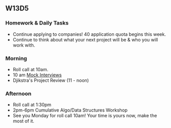 ## W13D5
### Homework & Daily Tasks

* Continue applying to companies!  40 application quota begins this week.
* Continue to think about what your next project will be & who you will work with.

### Morning

* Roll call at 10am.
* 10 am [Mock Interviews][pair-boarding-index]
* Djikstra's Project Review (11 - noon)

### Afternoon

* Roll call at 1:30pm
* 2pm-6pm Cumulative Algo/Data Structures Workshop
* See you Monday for roll call 10am! Your time is yours now, make the most of it.


[Jobberwocky]: http://progress.appacademy.io/jobberwocky
[pair-boarding-index]: ../technical-skills/whiteboarding/index.md#d13
